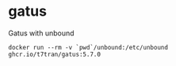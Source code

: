 # gatus
Gatus with unbound

```
docker run --rm -v `pwd`/unbound:/etc/unbound ghcr.io/t7tran/gatus:5.7.0
```
